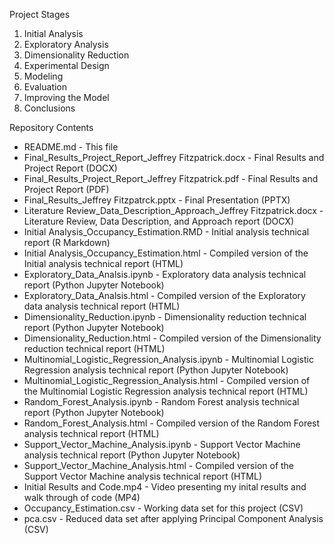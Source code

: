 Project Stages

1. Initial Analysis
2. Exploratory Analysis
3. Dimensionality Reduction
4. Experimental Design
5. Modeling
6. Evaluation
7. Improving the Model
8. Conclusions

Repository Contents

* README.md - This file
* Final_Results_Project_Report_Jeffrey Fitzpatrick.docx - Final Results and Project Report (DOCX)
* Final_Results_Project_Report_Jeffrey Fitzpatrick.pdf - Final Results and Project Report (PDF)
* Final_Results_Jeffrey Fitzpatrck.pptx - Final Presentation (PPTX)
* Literature Review_Data_Description_Approach_Jeffrey Fitzpatrick.docx - Literature Review, Data Description, and Approach report (DOCX)
* Initial Analysis_Occupancy_Estimation.RMD - Initial analysis technical report (R Markdown)
* Initial Analysis_Occupancy_Estimation.html - Compiled version of the Initial analysis technical report (HTML)
* Exploratory_Data_Analsis.ipynb - Exploratory data analysis technical report (Python Jupyter Notebook)
* Exploratory_Data_Analsis.html - Compiled version of the Exploratory data analysis technical report (HTML)
* Dimensionality_Reduction.ipynb - Dimensionality reduction technical report (Python Jupyter Notebook)
* Dimensionality_Reduction.html - Compiled version of the Dimensionality reduction technical report (HTML)
* Multinomial_Logistic_Regression_Analysis.ipynb - Multinomial Logistic Regression analysis technical report (Python Jupyter Notebook)
* Multinomial_Logistic_Regression_Analysis.html - Compiled version of the Multinomial Logistic Regression analysis technical report (HTML)
* Random_Forest_Analysis.ipynb - Random Forest analysis technical report (Python Jupyter Notebook)
* Random_Forest_Analysis.html - Compiled version of the Random Forest analysis technical report (HTML)
* Support_Vector_Machine_Analysis.ipynb - Support Vector Machine analysis technical report (Python Jupyter Notebook)
* Support_Vector_Machine_Analysis.html - Compiled version of the Support Vector Machine analysis technical report (HTML)
* Initial Results and Code.mp4 - Video presenting my inital results and walk through of code (MP4)
* Occupancy_Estimation.csv - Working data set for this project (CSV)
* pca.csv - Reduced data set after applying Principal Component Analysis (CSV)
